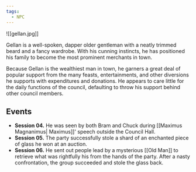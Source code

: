 ```yaml
---
tags:
  - NPC
---
```

![[gellan.jpg]] 

Gellan is a well-spoken, dapper older gentleman with a neatly trimmed beard and a fancy wardrobe. With his cunning instincts, he has positioned his family to become the most prominent merchants in town.

Because Gellan is the wealthiest man in town, he garners a great deal of popular support from the many feasts, entertainments, and other diversions he supports with expenditures and donations. He appears to care little for the daily functions of the council, defaulting to throw his support behind other council members.
## Events
- **Session 04.** He was seen by both Bram and Chuck during [[Maximus Magnanimus| Maximus]]' speech outside the Council Hall.
- **Session 05.** The party successfully stole a shard of an enchanted piece of glass he won at an auction.
- **Session 06.** He sent out people lead by a mysterious [[Old Man]] to retrieve what was rightfully his from the hands of the party. After a nasty confrontation, the group succeeded and stole the glass back.